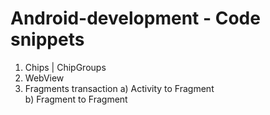 # Android-development - Code snippets
1) Chips | ChipGroups   
2) WebView   
3) Fragments transaction
a) Activity to Fragment   
b) Fragment to Fragment
